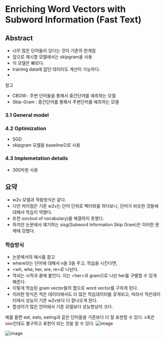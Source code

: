 # Enriching Word Vectors with Subword Information (Fast Text)
## Abstract
- 너무 많은 단어들이 있다는 것이 기존의 한계점
- 앞으로 제시할 모델에서는 skipgram을 사용
- 이 모델은 빠르다.
- training data에 없던 데이터도 계산이 가능하다.
- 


참고
- CBOW : 주변 단어들을 통해서 중간단어를 예측하는 모델
- Skip-Gram : 중간단어를 통해서 주변단어를 예측하는 모델

### 3.1 General model

### 4.2 Optimization
- SGD
- skipgram 모델을 baseline으로 사용

### 4.3 Implemetation details
- 300차원 사용



## 요약
- w2v 모델과 작동방식은 같다.
- 다만 차이점은 기존 w2v는 단어 단위로 벡터화를 하다보니, 단어가 비슷한 것들에 대해서 학습이 약했다.
- 또한 oov(out of vocabulary)를 해결하지 못했다.
- 하지만 논문에서 얘기하는 sisg(Subword Information Skip Gram)은 이러한 문제에 강했다.

### 학습방식
- 논문에서의 예시를 참고
- where라는 단어에 대해서 n을 3을 주고, 학습을 시킨다면,
- <wh, whe, her, ere, re>로 나뉜다.
- 꺽쇠는 시작과 끝에 붙인다. 이는 \<her>과 gram으로 나뉜 her를 구별할 수 있게 해준다.
- 이렇게 학습된 gram vector들의 합으로 word vector를 구하게 된다.
- 이러한 방식은 적은 데이터에서도 더 많은 학습데이터를 갖게되고, 따라서 적은데이터에서 성능이 기존 w2v보다 더 잘나오게 된다.
- 합성어가 많은 언어에서 기존 모델보다 성능향상이 크다.

예를 들면 eat, eats, eating과 같은 단어들을 기존보다 더 잘 표현할 수 있다.
x축은 oov인데도 불구하고 표현이 되는 것을 알 수 있다.
![image](https://user-images.githubusercontent.com/50571795/130005840-819c22ab-8313-4985-99a6-c43f4e3df70a.png)

![image](https://user-images.githubusercontent.com/50571795/130006051-7b0d6686-94b9-40ab-83e4-c080e18aea1a.png)
